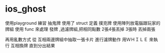 # ios_ghost
使用playground 練習 抽鬼牌
使用了 struct 定義 撲克牌
使用陣列放電腦跟玩家的 牌組
使用 func 來處理 發牌 ,過濾牌組,把相同點數 2張4張丟掉
3張時 丟掉兩張

再用亂數方式 從 互相兩邊牌組中抽取一張卡片
進行濾牌動作
用ＷＨＩＬＥ 來執行 互相換牌
直到分出結果




